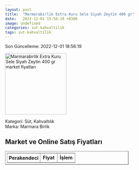 ```yaml
---
layout: post
title:  "Marmarabirlik Extra Kuru Sele Siyah Zeytin 400 gr"
date:   2022-12-01 15:56:19 +0300
image: undefined
categories: sut-kahvaltilik
tags: sut-kahvaltilik
---
```


Son Güncelleme: 2022-12-01 18:56:19

<img src="undefined" width="200" alt="Marmarabirlik Extra Kuru Sele Siyah Zeytin 400 gr market fiyatları" />

Kategori: Süt, Kahvaltılık
<br />
Marka: Marmara Birlik

<h2>Market ve Online Satış Fiyatları</h2>

<table border="1" style="padding: 5px;width:80%;">
  <tr>
    <td style="padding: 5px;"><strong>Perakendeci</strong></td>
    <td><strong>Fiyat</strong></td>
    <td><strong>İşlem</strong></td>
  </tr>
  
</table>
